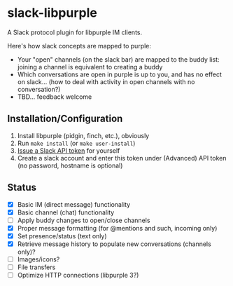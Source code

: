 # slack-libpurple

A Slack protocol plugin for libpurple IM clients.

Here's how slack concepts are mapped to purple:

   * Your "open" channels (on the slack bar) are mapped to the buddy list: joining a channel is equivalent to creating a buddy
   * Which conversations are open in purple is up to you, and has no effect on slack... (how to deal with activity in open channels with no conversation?)
   * TBD... feedback welcome

## Installation/Configuration

1. Install libpurple (pidgin, finch, etc.), obviously
1. Run `make install` (or `make user-install`)
1. [Issue a Slack API token](https://api.slack.com/custom-integrations/legacy-tokens) for yourself
1. Create a slack account and enter this token under (Advanced) API token (no password, hostname is optional)

## Status

- [x] Basic IM (direct message) functionality
- [x] Basic channel (chat) functionality
- [ ] Apply buddy changes to open/close channels
- [x] Proper message formatting (for @mentions and such, incoming only)
- [x] Set presence/status (text only)
- [x] Retrieve message history to populate new conversations (channels only)?
- [ ] Images/icons?
- [ ] File transfers
- [ ] Optimize HTTP connections (libpurple 3?)
